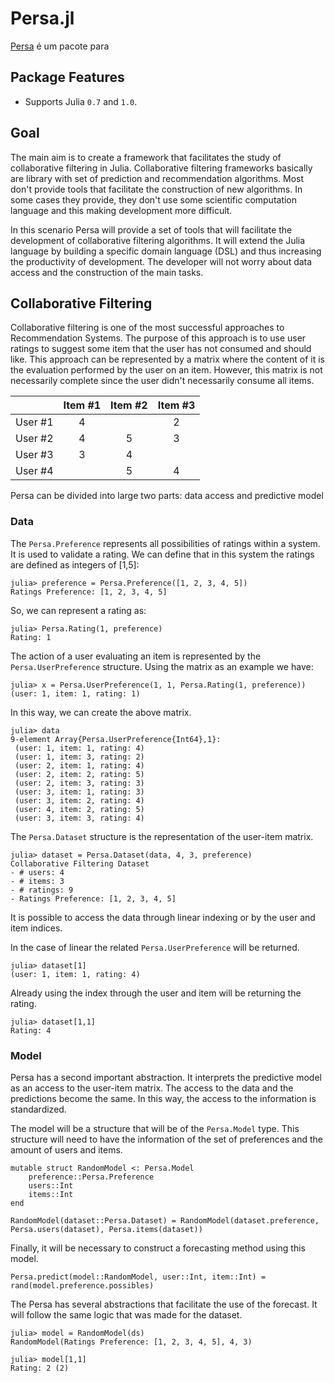 # Persa.jl

[Persa](https://github.com/JuliaRecsys/Persa.jl) é um pacote para

## Package Features

- Supports Julia `0.7` and `1.0`.

## Goal

The main aim is to create a framework that facilitates the study of collaborative filtering in Julia.
Collaborative filtering frameworks basically are library with set of prediction and recommendation algorithms.
Most don't provide tools that facilitate the construction of new algorithms.
In some cases they provide, they don't use some scientific computation language and this making development more difficult.

In this scenario Persa will provide a set of tools that will facilitate the development of collaborative filtering algorithms.
It will extend the Julia language by building a specific domain language (DSL) and thus increasing the productivity of development.
The developer will not worry about data access and the construction of the main tasks.

## Collaborative Filtering

Collaborative filtering is one of the most successful approaches to Recommendation Systems.
The purpose of this approach is to use user ratings to suggest some item that the user has not consumed and should like.
This approach can be represented by a matrix where the content of it is the evaluation performed by the user on an item.
However, this matrix is not necessarily complete since the user didn't necessarily consume all items.

|          |  Item #1 |  Item #2 |  Item #3 |
|:---------|:--------:|:--------:|:--------:|
|  User #1 |    4     |          |    2     |
|  User #2 |    4     |    5     |    3     |
|  User #3 |    3     |    4     |          |
|  User #4 |          |    5     |    4     |

Persa can be divided into large two parts: data access and predictive model

### Data

The ```Persa.Preference``` represents all possibilities of ratings within a system.
It is used to validate a rating.
We can define that in this system the ratings are defined as integers of [1,5]:

```
julia> preference = Persa.Preference([1, 2, 3, 4, 5])
Ratings Preference: [1, 2, 3, 4, 5]
```

So, we can represent a rating as:

```
julia> Persa.Rating(1, preference)
Rating: 1
```

The action of a user evaluating an item is represented by the ```Persa.UserPreference``` structure.
Using the matrix as an example we have:

```
julia> x = Persa.UserPreference(1, 1, Persa.Rating(1, preference))
(user: 1, item: 1, rating: 1)
```

In this way, we can create the above matrix.

```
julia> data
9-element Array{Persa.UserPreference{Int64},1}:
 (user: 1, item: 1, rating: 4)
 (user: 1, item: 3, rating: 2)
 (user: 2, item: 1, rating: 4)
 (user: 2, item: 2, rating: 5)
 (user: 2, item: 3, rating: 3)
 (user: 3, item: 1, rating: 3)
 (user: 3, item: 2, rating: 4)
 (user: 4, item: 2, rating: 5)
 (user: 3, item: 3, rating: 4)
```

The ```Persa.Dataset``` structure is the representation of the user-item matrix.

```
julia> dataset = Persa.Dataset(data, 4, 3, preference)
Collaborative Filtering Dataset
- # users: 4
- # items: 3
- # ratings: 9
- Ratings Preference: [1, 2, 3, 4, 5]
```

It is possible to access the data through linear indexing or by the user and item indices.

In the case of linear the related ```Persa.UserPreference``` will be returned.
```
julia> dataset[1]
(user: 1, item: 1, rating: 4)
```

Already using the index through the user and item will be returning the rating.
```
julia> dataset[1,1]
Rating: 4
```

### Model

Persa has a second important abstraction.
It interprets the predictive model as an access to the user-item matrix.
The access to the data and the predictions become the same.
In this way, the access to the information is standardized.

The model will be a structure that will be of the ```Persa.Model``` type.
This structure will need to have the information of the set of preferences and the amount of users and items.
```
mutable struct RandomModel <: Persa.Model
    preference::Persa.Preference
    users::Int
    items::Int
end

RandomModel(dataset::Persa.Dataset) = RandomModel(dataset.preference, Persa.users(dataset), Persa.items(dataset))
```

Finally, it will be necessary to construct a forecasting method using this model.
```
Persa.predict(model::RandomModel, user::Int, item::Int) = rand(model.preference.possibles)
```

The Persa has several abstractions that facilitate the use of the forecast. It will follow the same logic that was made for the dataset.
```
julia> model = RandomModel(ds)
RandomModel(Ratings Preference: [1, 2, 3, 4, 5], 4, 3)

julia> model[1,1]
Rating: 2 (2)
```
